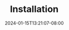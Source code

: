 ---
weight: 999
title: "Installation"
description: ""
icon: "article"
date: "2024-01-15T13:21:07-08:00"
lastmod: "2024-01-15T13:21:07-08:00"
draft: true
toc: true
---
